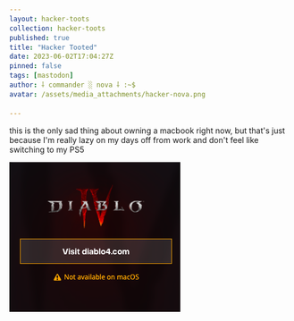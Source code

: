 ```yaml
---
layout: hacker-toots
collection: hacker-toots
published: true
title: "Hacker Tooted"
date: 2023-06-02T17:04:27Z
pinned: false
tags: [mastodon]
author: ⸸ commander ░ nova ⸸ :~$
avatar: /assets/media_attachments/hacker-nova.png

---
```


<p>this is the only sad thing about owning a macbook right now, but that&#39;s just because I&#39;m really lazy on my days off from work and don&#39;t feel like switching to my PS5</p>

![media](/assets/media_attachments/files/110/475/702/897/320/267/original/3dde16edfbf2be39.png)
